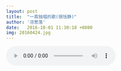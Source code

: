 ```yaml
---
layout: post
title:  "一首独唱的歌(很恬静)"
author: '凉葱落'
date:   2016-10-01 11:30:18 +0800
img: 20160424.jpg
---
```

<audio autobuffer autoloop loop controls>
    <source src="http://room.5dian1.net/music/03ysdcdg-gsy.mp3">
    <object type="audio/x-mp3" data="http://room.5dian1.net/music/03ysdcdg-gsy.mp3" height="45">
        <param name="src" value="http://room.5dian1.net/music/03ysdcdg-gsy.mp3">
        <param name="autoplay" value="false">
        <param name="autoStart" value="1">
        <p><a href="http://room.5dian1.net/music/03ysdcdg-gsy.mp3">下载该音乐</a></p>
    </object>
</audio>


